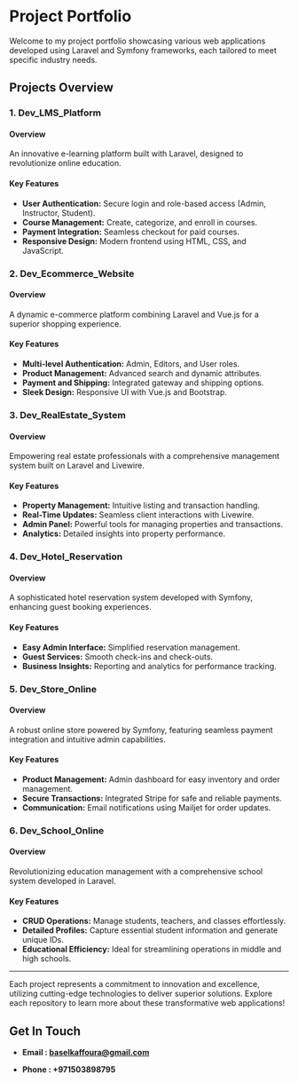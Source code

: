 # Project Portfolio

Welcome to my project portfolio showcasing various web applications developed using Laravel and Symfony frameworks, each tailored to meet specific industry needs.

## Projects Overview

### 1. Dev_LMS_Platform

#### Overview

An innovative e-learning platform built with Laravel, designed to revolutionize online education.

#### Key Features

- **User Authentication:** Secure login and role-based access (Admin, Instructor, Student).
- **Course Management:** Create, categorize, and enroll in courses.
- **Payment Integration:** Seamless checkout for paid courses.
- **Responsive Design:** Modern frontend using HTML, CSS, and JavaScript.

### 2. Dev_Ecommerce_Website

#### Overview

A dynamic e-commerce platform combining Laravel and Vue.js for a superior shopping experience.

#### Key Features

- **Multi-level Authentication:** Admin, Editors, and User roles.
- **Product Management:** Advanced search and dynamic attributes.
- **Payment and Shipping:** Integrated gateway and shipping options.
- **Sleek Design:** Responsive UI with Vue.js and Bootstrap.

### 3. Dev_RealEstate_System

#### Overview

Empowering real estate professionals with a comprehensive management system built on Laravel and Livewire.

#### Key Features

- **Property Management:** Intuitive listing and transaction handling.
- **Real-Time Updates:** Seamless client interactions with Livewire.
- **Admin Panel:** Powerful tools for managing properties and transactions.
- **Analytics:** Detailed insights into property performance.

### 4. Dev_Hotel_Reservation

#### Overview

A sophisticated hotel reservation system developed with Symfony, enhancing guest booking experiences.

#### Key Features

- **Easy Admin Interface:** Simplified reservation management.
- **Guest Services:** Smooth check-ins and check-outs.
- **Business Insights:** Reporting and analytics for performance tracking.

### 5. Dev_Store_Online

#### Overview

A robust online store powered by Symfony, featuring seamless payment integration and intuitive admin capabilities.

#### Key Features

- **Product Management:** Admin dashboard for easy inventory and order management.
- **Secure Transactions:** Integrated Stripe for safe and reliable payments.
- **Communication:** Email notifications using Mailjet for order updates.

### 6. Dev_School_Online

#### Overview

Revolutionizing education management with a comprehensive school system developed in Laravel.

#### Key Features

- **CRUD Operations:** Manage students, teachers, and classes effortlessly.
- **Detailed Profiles:** Capture essential student information and generate unique IDs.
- **Educational Efficiency:** Ideal for streamlining operations in middle and high schools.

---

Each project represents a commitment to innovation and excellence, utilizing cutting-edge technologies to deliver superior solutions. Explore each repository to learn more about these transformative web applications!
	
	
## Get In Touch

- **Email : baselkaffoura@gmail.com**

- **Phone : +971503898795**	